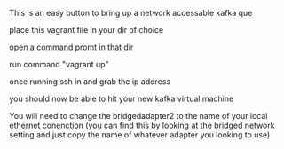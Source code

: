 This is an easy button to bring up a network accessable kafka que

place this vagrant file in your dir of choice

open a command promt in that dir

run command "vagrant up"

once running ssh in and grab the ip address

you should now be able to hit your new kafka virtual machine

You will need to change the bridgedadapter2 to the name of your local ethernet conenction (you can find this by looking at the bridged network setting and just copy the name of whatever adapter you looking to use) 